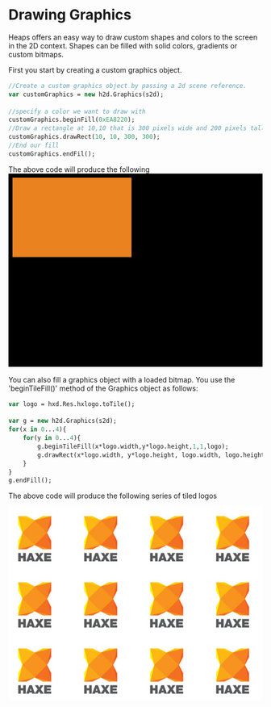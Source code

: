 # Drawing Graphics

Heaps offers an easy way to draw custom shapes and colors to the screen in the 2D context. Shapes can be filled with solid colors, gradients or custom bitmaps.

First you start by creating a custom graphics object.

```haxe
//Create a custom graphics object by passing a 2d scene reference.
var customGraphics = new h2d.Graphics(s2d);

//specify a color we want to draw with
customGraphics.beginFill(0xEA8220);
//Draw a rectangle at 10,10 that is 300 pixels wide and 200 pixels tall
customGraphics.drawRect(10, 10, 300, 300);
//End our fill
customGraphics.endFil();
```

The above code will produce the following
![Solid Box Drawn](img/h2d/drawbox.jpg)

You can also fill a graphics object with a loaded bitmap.  You use the 'beginTileFill()' method of the Graphics object as follows:

```haxe
var logo = hxd.Res.hxlogo.toTile();

var g = new h2d.Graphics(s2d);			
for(x in 0...4){
    for(y in 0...4){		
        g.beginTileFill(x*logo.width,y*logo.height,1,1,logo);		
        g.drawRect(x*logo.width, y*logo.height, logo.width, logo.height);			
    }
}
g.endFill();
```
The above code will produce the following series of tiled logos

![Haxe Logo](img/h2d/drawtilefill.jpg)

